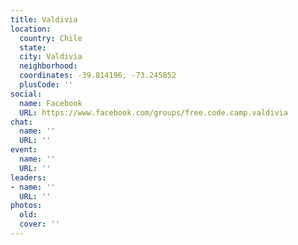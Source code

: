 ```yaml
---
title: Valdivia
location:
  country: Chile
  state: 
  city: Valdivia
  neighborhood: 
  coordinates: -39.814196, -73.245852
  plusCode: ''
social:
  name: Facebook
  URL: https://www.facebook.com/groups/free.code.camp.valdivia
chat:
  name: ''
  URL: ''
event:
  name: ''
  URL: ''
leaders:
- name: ''
  URL: ''
photos:
  old: 
  cover: ''
---
```

